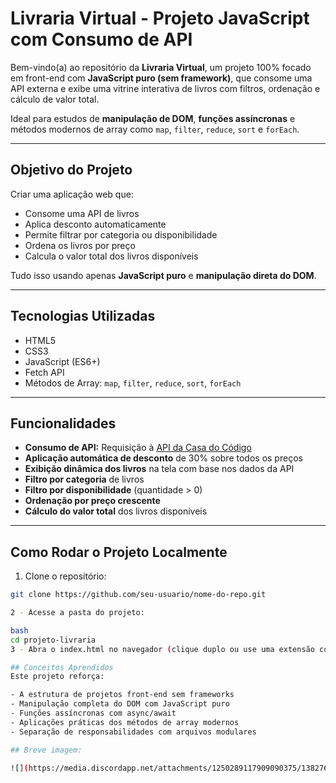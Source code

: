 # Livraria Virtual - Projeto JavaScript com Consumo de API

Bem-vindo(a) ao repositório da **Livraria Virtual**, um projeto 100% focado em front-end com **JavaScript puro (sem framework)**, que consome uma API externa e exibe uma vitrine interativa de livros com filtros, ordenação e cálculo de valor total.

Ideal para estudos de **manipulação de DOM**, **funções assíncronas** e métodos modernos de array como `map`, `filter`, `reduce`, `sort` e `forEach`.

---

## Objetivo do Projeto

Criar uma aplicação web que:

- Consome uma API de livros
- Aplica desconto automaticamente
- Permite filtrar por categoria ou disponibilidade
- Ordena os livros por preço
- Calcula o valor total dos livros disponíveis

Tudo isso usando apenas **JavaScript puro** e **manipulação direta do DOM**.

---

## Tecnologias Utilizadas

- HTML5  
- CSS3  
- JavaScript (ES6+)  
- Fetch API  
- Métodos de Array: `map`, `filter`, `reduce`, `sort`, `forEach`

---

## Funcionalidades

- **Consumo de API:** Requisição à [API da Casa do Código](https://guilhermeonrails.github.io/casadocodigo/livros.json)
- **Aplicação automática de desconto** de 30% sobre todos os preços
- **Exibição dinâmica dos livros** na tela com base nos dados da API
- **Filtro por categoria** de livros
- **Filtro por disponibilidade** (quantidade > 0)
- **Ordenação por preço crescente**
- **Cálculo do valor total** dos livros disponíveis

---

## Como Rodar o Projeto Localmente

1. Clone o repositório:

```bash
git clone https://github.com/seu-usuario/nome-do-repo.git

2 - Acesse a pasta do projeto:

bash
cd projeto-livraria
3 - Abra o index.html no navegador (clique duplo ou use uma extensão como Live Server no VSCode).

## Conceitos Aprendidos
Este projeto reforça:

- A estrutura de projetos front-end sem frameworks
- Manipulação completa do DOM com JavaScript puro
- Funções assíncronas com async/await
- Aplicações práticas dos métodos de array modernos
- Separação de responsabilidades com arquivos modulares

## Breve imagem:

![](https://media.discordapp.net/attachments/1250289117909090375/1382761811773755463/image.png?ex=684c54ca&is=684b034a&hm=d68960fbdbb966b5517f9f64ecdc05e6820ec39bfe631506389c8627a7627e5d&=&format=webp&quality=lossless&width=1194&height=597)





